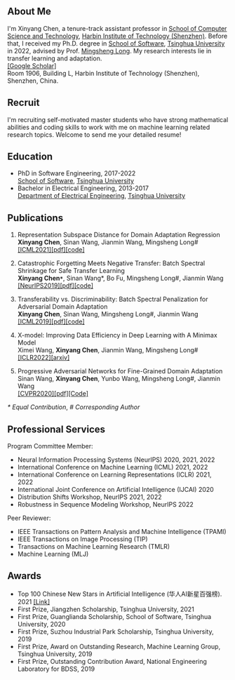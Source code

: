 ## About Me
I'm Xinyang Chen, a tenure-track assistant professor in [School of Computer Science and Technology](http://cs.hitsz.edu.cn/), [Harbin Institute of Technology (Shenzhen)](https://www.hitsz.edu.cn/). Before that, I received my Ph.D. degree in [School of Software](https://www.thss.tsinghua.edu.cn/), [Tsinghua University](https://www.tsinghua.edu.cn/en/) in 2022, advised by Prof. [Mingsheng Long](http://ise.thss.tsinghua.edu.cn/~mlong/). My research interests lie in transfer learning and adaptation. 
<br>[[Google Scholar]](https://scholar.google.com/citations?user=qVxhGWUAAAAJ&hl=en)
<br>Room 1906, Building L, Harbin Institute of Technology (Shenzhen), Shenzhen, China.

## Recruit
I'm recruiting self-motivated master students who have strong mathematical abilities and coding skills to work with me on machine learning related research topics. Welcome to send me your detailed resume!

## Education

- PhD in Software Engineering, 2017-2022<br>[School of Software](https://www.thss.tsinghua.edu.cn/), [Tsinghua University](https://www.tsinghua.edu.cn/en/)
- Bachelor in Electrical Engineering, 2013-2017<br>[Department of Electrical Engineering](https://www.eea.tsinghua.edu.cn/), [Tsinghua University](https://www.tsinghua.edu.cn/en/)


## Publications
1. Representation Subspace Distance for Domain Adaptation Regression<br>**Xinyang Chen**, Sinan Wang, Jianmin Wang, Mingsheng Long#<br>[[ICML2021]](https://icml.cc/Conferences/2021)[[pdf]](http://ise.thss.tsinghua.edu.cn/~mlong/doc/Representation-Subspace-Distance-for-Domain-Adaptation-Regression-icml21.pdf)[[code]](https://github.com/thuml/Domain-Adaptation-Regression)


2. Catastrophic Forgetting Meets Negative Transfer: Batch Spectral Shrinkage for Safe Transfer Learning<br>**Xinyang Chen`*`**, Sinan Wang*, Bo Fu, Mingsheng Long#, Jianmin Wang<br>[[NeurIPS2019]](https://neurips.cc/Conferences/2019)[[pdf]](http://ise.thss.tsinghua.edu.cn/~mlong/doc/batch-spectral-shrinkage-nips19.pdf)[[code]](https://github.com/thuml/Batch-Spectral-Shrinkage)

3. Transferability vs. Discriminability: Batch Spectral Penalization for Adversarial Domain Adaptation<br>**Xinyang Chen**, Sinan Wang, Mingsheng Long#, Jianmin Wang<br>[[ICML2019]](https://icml.cc/Conferences/2019)[[pdf]](http://ise.thss.tsinghua.edu.cn/~mlong/doc/batch-spectral-penalization-icml19.pdf)[[code]](https://github.com/thuml/Batch-Spectral-Penalization)

4. X-model: Improving Data Efficiency in Deep Learning with A Minimax Model<br>Ximei Wang, **Xinyang Chen**, Jianmin Wang, Mingsheng Long#<br>[[ICLR2022]](https://iclr.cc/Conferences/2022)[[arxiv]](https://arxiv.org/abs/2110.04572)

5. Progressive Adversarial Networks for Fine-Grained Domain Adaptation<br>Sinan Wang, **Xinyang Chen**, Yunbo Wang, Mingsheng Long#, Jianmin Wang<br>[[CVPR2020]](http://cvpr2020.thecvf.com/)[[pdf]](http://ise.thss.tsinghua.edu.cn/~mlong/doc/progressive-adversarial-networks-cvpr20.pdf)[[Code]](https://github.com/thuml/PAN)

_*_ _Equal_ _Contribution_, _#_ _Corresponding_ _Author_

## Professional Services
Program Committee Member:

- Neural Information Processing Systems (NeurIPS)  2020, 2021, 2022
- International Conference on Machine Learning (ICML)  2021, 2022
- International Conference on Learning Representations (ICLR)  2021, 2022
- International Joint Conference on Artificial Intelligence (IJCAI)  2020
- Distribution Shifts Workshop, NeurIPS 2021, 2022
- Robustness in Sequence Modeling Workshop, NeurIPS  2022

Peer Reviewer: 

- IEEE Transactions on Pattern Analysis and Machine Intelligence (TPAMI)
- IEEE Transactions on Image Processing (TIP)
- Transactions on Machine Learning Research (TMLR)
- Machine Learning (MLJ)

## Awards
- Top 100 Chinese New Stars in Artificial Intelligence (华人AI新星百强榜). 2021 [[Link]](https://xueshu.baidu.com/usercenter/index/aischolar)
- First Prize, Jiangzhen Scholarship, Tsinghua University, 2021
- First Prize, Guanglianda Scholarship, School of Software, Tsinghua University, 2020
- First Prize, Suzhou Industrial Park Scholarship, Tsinghua University, 2019
- First Prize, Award on Outstanding Research, Machine Learning Group, Tsinghua University, 2019
- First Prize, Outstanding Contribution Award, National Engineering Laboratory for BDSS, 2019
